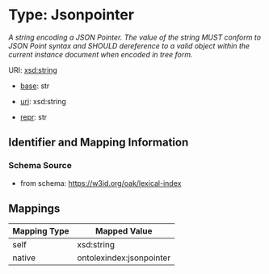 # Type: Jsonpointer




_A string encoding a JSON Pointer. The value of the string MUST conform to JSON Point syntax and SHOULD dereference to a valid object within the current instance document when encoded in tree form._



URI: [xsd:string](http://www.w3.org/2001/XMLSchema#string)

* [base](https://w3id.org/linkml/base): str

* [uri](https://w3id.org/linkml/uri): xsd:string

* [repr](https://w3id.org/linkml/repr): str








## Identifier and Mapping Information







### Schema Source


* from schema: https://w3id.org/oak/lexical-index




## Mappings

| Mapping Type | Mapped Value |
| ---  | ---  |
| self | xsd:string |
| native | ontolexindex:jsonpointer |



